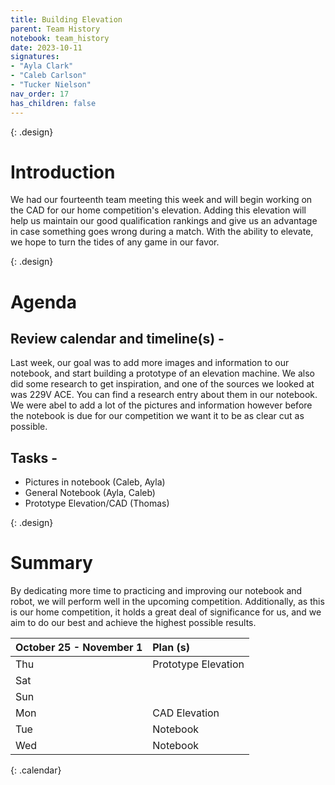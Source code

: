 ```yaml
---
title: Building Elevation
parent: Team History
notebook: team_history
date: 2023-10-11
signatures:
- "Ayla Clark"
- "Caleb Carlson"
- "Tucker Nielson"
nav_order: 17
has_children: false
---
```


{: .design}
# Introduction

We had our fourteenth team meeting this week and will begin working on the CAD for our home competition's elevation. Adding this elevation will help us maintain our good qualification rankings and give us an advantage in case something goes wrong during a match. With the ability to elevate, we hope to turn the tides of any game in our favor.

{: .design}
# Agenda 

## Review calendar and timeline(s) -

Last week, our goal was to add more images and information to our notebook, and start building a prototype of an elevation machine. We also did some research to get inspiration, and one of the sources we looked at was 229V ACE. You can find a research entry about them in our notebook. We were abel to add a lot of the pictures and information however before the notebook is due for our competition we want it to be as clear cut as possible.

## Tasks -

* Pictures in notebook	    (Caleb, Ayla)
* General Notebook   (Ayla, Caleb)
* Prototype Elevation/CAD   (Thomas)

{: .design}
# Summary

By dedicating more time to practicing and improving our notebook and robot, we will perform well in the upcoming competition. Additionally, as this is our home competition, it holds a great deal of significance for us, and we aim to do our best and achieve the highest possible results. 

| October 25 - November 1  | Plan (s) |
|:---|:---|
| Thu | Prototype Elevation |
| Sat |  |
| Sun |  |
| Mon | CAD Elevation |
| Tue | Notebook |
| Wed | Notebook |
{: .calendar}
